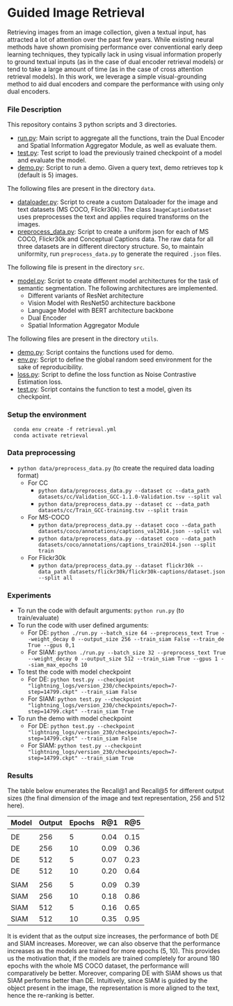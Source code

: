 # Guided Image Retrieval

Retrieving images from an image collection, given a textual input, has attracted a lot of attention over the past few years. While existing neural methods have shown promising performance over conventional early deep learning techniques, they typically lack in using visual information properly to ground textual inputs (as in the case of dual encoder retrieval models) or tend to take a large amount of time (as in the case of cross attention retrieval models). In this work, we leverage a simple visual-grounding method to aid dual encoders and compare the performance with using only dual encoders.

### File Description

This repository contains 3 python scripts and 3 directories. 

- [run.py](./run.py): Main script to aggregate all the functions, train the Dual Encoder and Spatial Information Aggregator Module, as well as evaluate them.
- [test.py](./test.py): Test script to load the previously trained checkpoint of a model and evaluate the model.
- [demo.py](./demo.py): Script to run a demo. Given a query text, demo retrieves top k (default is 5) images.

The following files are present in the directory ```data```.
- [dataloader.py](./data/dataloader.py): Script to create a custom Dataloader for the image and text datasets (MS COCO, Flickr30k). The class ```ImageCaptionDataset``` uses preprocesses the text and applies required transforms on the images.
- [preprocess_data.py](./data/preprocess_data.py): Script to create a uniform json for each of MS COCO, Flickr30k and Conceptual Captions data. The raw data for all three datasets are in different directory structure. So, to maintain uniformity, run ```preprocess_data.py``` to generate the required ```.json``` files.

The following file is present in the directory ```src```.
- [model.py](./src/model.py): Script to create different model architectures for the task of semantic segmentation. The following architectures are implemented.
  - Different variants of ResNet architecture
  - Vision Model with ResNet50 architecture backbone
  - Language Model with BERT architecture backbone
  - Dual Encoder
  - Spatial Information Aggregator Module

The following files are present in the directory ```utils```.
- [demo.py](./utils/demo.py): Script contains the functions used for demo.
- [env.py](./utils/env.py): Script to define the global random seed environment for the sake of reproducibility.
- [loss.py](./utils/loss.py): Script to define the loss function as Noise Contrastive Estimation loss.
- [test.py](./utils/test.py): Script contains the function to test a model, given its checkpoint.

### Setup the environment  

```
  conda env create -f retrieval.yml
  conda activate retrieval
```

### Data preprocessing

- `python data/preprocess_data.py` (to create the required data loading format)   
  - For CC  
    - `python data/preprocess_data.py --dataset cc --data_path datasets/cc/Validation_GCC-1.1.0-Validation.tsv --split val`
    - `python data/preprocess_data.py --dataset cc --data_path datasets/cc/Train_GCC-training.tsv --split train`  
  - For MS-COCO  
    - `python data/preprocess_data.py --dataset coco --data_path datasets/coco/annotations/captions_val2014.json --split val`
    - `python data/preprocess_data.py --dataset coco --data_path datasets/coco/annotations/captions_train2014.json --split train`  
  - For Flickr30k  
    - `python data/preprocess_data.py --dataset flickr30k --data_path datasets/flickr30k/flickr30k-captions/dataset.json --split all`

### Experiments

- To run the code with default arguments: `python run.py` (to train/evaluate)  
- To run the code with user defined arguments: 
  - For DE: `python ./run.py --batch_size 64 --preprocess_text True --weight_decay 0 --output_size 256 --train_siam False --train_de True --gpus 0,1 `      
  - For SIAM: `python ./run.py --batch_size 32 --preprocess_text True --weight_decay 0 --output_size 512 --train_siam True --gpus 1 --siam_max_epochs 10` 
- To test the code with model checkpoint
  - For DE: `python test.py --checkpoint "lightning_logs/version_230/checkpoints/epoch=7-step=14799.ckpt" --train_siam False`
  - For SIAM: `python test.py --checkpoint "lightning_logs/version_230/checkpoints/epoch=7-step=14799.ckpt" --train_siam True`
- To run the demo with model checkpoint
  - For DE: `python test.py --checkpoint "lightning_logs/version_230/checkpoints/epoch=7-step=14799.ckpt" --train_siam False`  
  - For SIAM: `python test.py --checkpoint "lightning_logs/version_230/checkpoints/epoch=7-step=14799.ckpt" --train_siam True`

### Results

The table below enumerates the Recall@1 and Recall@5 for different output sizes (the final dimension of the image and text representation, 256 and 512 here).

| Model | Output | Epochs | R@1  | R@5  |
|-------|--------|--------|------|------|
|       |        |        |      |      |
| DE    | 256    | 5      | 0.04 | 0.15 |
| DE    | 256    | 10     | 0.09 | 0.36 |
| DE    | 512    | 5      | 0.07 | 0.23 |
| DE    | 512    | 10     | 0.20 | 0.64 |
|       |        |        |      |      |
| SIAM  | 256    | 5      | 0.09 | 0.39 |
| SIAM  | 256    | 10     | 0.18 | 0.86 |
| SIAM  | 512    | 5      | 0.16 | 0.65 |
| SIAM  | 512    | 10     | 0.35 | 0.95 |

It is evident that as the output size increases, the performance of both DE and SIAM increases. Moreover, we can also observe that the performance increases as the models are trained for more epochs (5, 10). This provides us the motivation that, if the models are trained completely for around 180 epochs with the whole MS COCO dataset, the performance will comparatively be better. Moreover, comparing DE with SIAM shows us that SIAM performs better than DE. Intuitively, since SIAM is guided by the object present in the image, the representation is more aligned to the text, hence the re-ranking is better.
